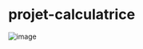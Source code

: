 # projet-calculatrice
![image](https://github.com/anso2410/projet-calculatrice.github.io/blob/master/daftpunktocat-thomas.gif)
